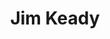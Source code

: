 ---
layout: default
tag: NJ
title: Jim Keady
image: hhttp://www.gannett-cdn.com/-mm-/d7e08b49e68d66e7c1dcc83acc01549cdec8d3ac/c=54-0-2697-1982&r=x404&c=534x401/local/-/media/AsburyPark/2015/03/27/B9316726052Z.1_20150327223319_000_GR7AAM35N.1-0.jpg
district: 3
party: Democrat
seat: House
website: http://www.jimkeady.com/
donate: https://secure.actblue.com/contribute/page/sdjimkeady
---